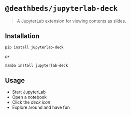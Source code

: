 # `@deathbeds/jupyterlab-deck`

> A JupyterLab extension for viewing contents as slides.

## Installation

```bash
pip install jupyterlab-deck
```

_or_

```bash
mamba install jupyterlab-deck
```

## Usage

- Start JupyterLab
- Open a notebook
- Click the _deck icon_
- Explore around and have fun
